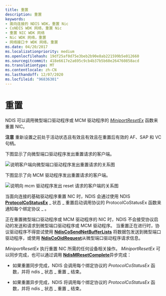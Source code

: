 ```yaml
---
title: 重置
description: 重置
keywords:
- 面向连接的 NDIS WDK，重置 Nic
- CoNDIS WDK 网络，重置 Nic
- 重置 NIC WDK 网络
- Nic WDK 网络，重置
- 网络接口卡 WDK 网络，重置
ms.date: 04/20/2017
ms.localizationpriority: medium
ms.openlocfilehash: 19df25af0d75e3beb2b90e8ab221599b5e012660
ms.sourcegitcommit: 418e6617e2a695c9cb4b37b5b60e264760858acd
ms.translationtype: MT
ms.contentlocale: zh-CN
ms.lasthandoff: 12/07/2020
ms.locfileid: "96836301"
---
```

# <a name="reset"></a>重置





NDIS 可以调用微型端口驱动程序或 MCM 驱动程序的 [*MiniportResetEx*](/windows-hardware/drivers/ddi/ndis/nc-ndis-miniport_reset) 函数来重置 NIC。

**注意**  重新设置之前处于活动状态且有效且有效且在重置后有效的 AF、SAP 和 VC 句柄。

 

下图显示了向微型端口驱动程序发出重置请求的客户端。

![说明客户端向微型端口驱动程序发出重置请求的关系图](images/cm-27.png)

下图显示了向 MCM 驱动程序发出重置请求的客户端。

![说明向 mcm 驱动程序发出 reset 请求的客户端的关系图](images/fig1-26.png)

当面向连接的基础驱动程序重置 NIC 时，NDIS 会通过使用 NDIS [**ProtocolCoStatusEx**](/windows-hardware/drivers/ddi/ndis/nc-ndis-protocol_co_status_ex) \_ 状态 \_ 重置启动调用协议的 ProtocolCoStatusEx 函数来通知每个绑定协议 \_ 。

正在重置微型端口驱动程序或 MCM 驱动程序的 NIC 时，NDIS 不会接受协议启动的发送和请求到微型端口驱动程序或 MCM 驱动程序。 当重置正在进行时，协议驱动程序不得尝试使用 [**NdisCoSendNetBufferLists**](/windows-hardware/drivers/ddi/ndis/nf-ndis-ndiscosendnetbufferlists) 将数据包发送到微型端口驱动程序，或使用 [**NdisCoOidRequest**](/windows-hardware/drivers/ddi/ndis/nf-ndis-ndiscooidrequest)从微型端口驱动程序请求信息。

*MiniportResetEx* 执行重置 NIC 所需的任何设备相关操作。 *MiniportResetEx* 可以同步完成，也可以通过调用 [**NdisMResetComplete**](/windows-hardware/drivers/ddi/ndis/nf-ndis-ndismresetcomplete)异步完成：

-   如果重置同步完成，NDIS 会调用每个绑定协议的 *ProtocolCoStatusEx* 函数，并将 ndis \_ 状态 \_ 重置 \_ 结束。

-   如果重置异步完成，NDIS 将调用每个绑定协议的 *ProtocolCoStatusEx* 函数，并将 ndis \_ 状态 \_ 重置 \_ 结束。

 

